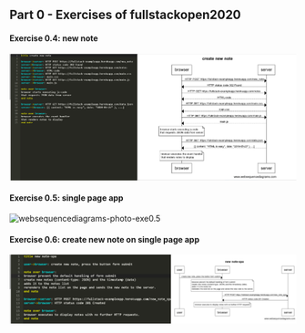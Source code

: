 ## Part 0 - Exercises of fullstackopen2020 
  #### Exercise 0.4: new note 
  ![websequencediagrams-photo-exe0.4](https://github.com/huongnguyen1709/Part-0/blob/master/Images/Exercise-0.4.PNG?raw=true)
  #### Exercise 0.5: single page app
  ![websequencediagrams-photo-exe0.5]()
   #### Exercise 0.6: create new note on single page app
  ![websequencediagrams-photo-exe0.6](https://github.com/huongnguyen1709/Part-0/blob/master/Images/Exercise-0.6.PNG?raw=true)
